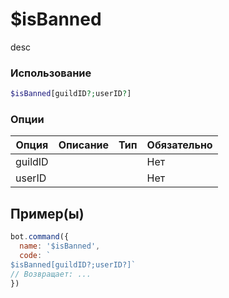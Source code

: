 # $isBanned
desc
### Использование
```php
$isBanned[guildID?;userID?]
```

### Опции

| Опция | Описание | Тип | Обязательно |
|--------|-------------|------|----------|
| guildID |  |  | Нет | 
| userID |  |  | Нет | 
## Пример(ы)

```javascript
bot.command({
  name: '$isBanned',
  code: `
$isBanned[guildID?;userID?]`
// Возвращает: ...
})
```